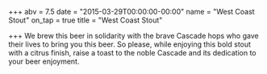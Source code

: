 +++
abv = 7.5
date = "2015-03-29T00:00:00-00:00"
name = "West Coast Stout"
on_tap = true
title = "West Coast Stout"

+++
We brew this beer in solidarity with the brave Cascade hops who gave their lives to bring you this beer. So please, while enjoying this bold stout with a citrus finish, raise a toast to the noble Cascade and its dedication to your beer enjoyment.
